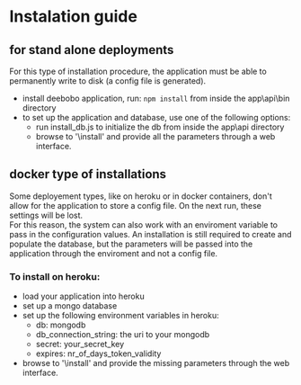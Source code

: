 # Instalation guide

## for stand alone deployments
For this type of installation procedure, the application must be able to permanently write to disk (a config file is generated).

- install deebobo application, run: `npm install` from inside the app\api\bin directory
- to set up the application and database, use one of the following options:
	- run install_db.js to initialize the db from inside the app\api directory
	- browse to '\install' and provide all the parameters through a web interface.

## docker type of installations
Some deployement types, like on heroku or in docker containers, don't allow for the application to store a config file. On the next run, these settings will be lost.  
For this reason, the system can also work with an enviroment variable to pass in the configuration values. An installation is still required to create and populate the database, but the parameters will be passed into the application through the enviroment and not a config file.

### To install on heroku:

- load your application into heroku
- set up a mongo database
- set up the following environment variables in heroku:
  - db: mongodb
  - db_connection_string: the uri to your mongodb
  - secret: your_secret_key
  - expires: nr_of_days_token_validity
- browse to '\install' and provide the missing parameters through the web interface.
